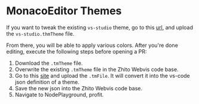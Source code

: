 # MonacoEditor Themes

If you want to tweak the existing `vs-studio` theme, go to this [url](https://tmtheme-editor.herokuapp.com/#!/editor/theme/Monokai), and upload the `vs-studio.thmTheme` file.

From there, you will be able to apply various colors. After you're done editing, execute the following steps before opening a PR:

1. Download the `.tmTheme` file.
2. Overwrite the existing `.tmTheme` file in the Zhito Webvis code base.
3. Go to this [site](https://bitwiser.in/monaco-themes/) and upload the `.tmFile`. It will convert it into the vs-code json definition of a theme.
4. Save the new json into the Zhito Webvis code base.
5. Navigate to NodePlayground, profit.
